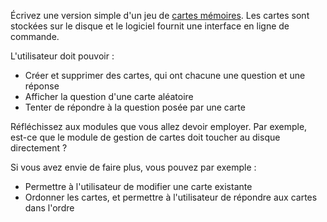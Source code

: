 Écrivez une version simple d'un jeu de [cartes mémoires](https://fr.wikipedia.org/wiki/Carte_m%C3%A9moire_(apprentissage)).
Les cartes sont stockées sur le disque et le logiciel fournit une interface en ligne de commande.

L'utilisateur doit pouvoir :
- Créer et supprimer des cartes, qui ont chacune une question et une réponse
- Afficher la question d'une carte aléatoire
- Tenter de répondre à la question posée par une carte

Réfléchissez aux modules que vous allez devoir employer.
Par exemple, est-ce que le module de gestion de cartes doit toucher au disque directement ?

Si vous avez envie de faire plus, vous pouvez par exemple :
- Permettre à l'utilisateur de modifier une carte existante
- Ordonner les cartes, et permettre à l'utilisateur de répondre aux cartes dans l'ordre
